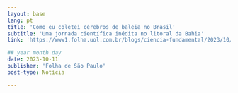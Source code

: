 ```yaml
---
layout: base
lang: pt
title: 'Como eu coletei cérebros de baleia no Brasil' 
subtitle: 'Uma jornada científica inédita no litoral da Bahia'
link: 'https://www1.folha.uol.com.br/blogs/ciencia-fundamental/2023/10/como-eu-coletei-cerebros-de-baleia-no-brasil.shtml'

## year month day
date: 2023-10-11
publisher: 'Folha de São Paulo'
post-type: Notícia

---
```


